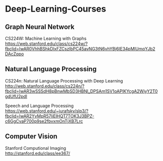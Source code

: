 # Deep-Learning-Courses

## Graph Neural Network

CS224W: Machine Learning with Graphs \
https://web.stanford.edu/class/cs224w/?fbclid=IwAR0VhhBShkDlxFZCszIbPC45avNG3tN6vhYBj6IE34pMlUmqYJb2DAcZqpo

## Natural Language Processing

CS224n: Natural Language Processing with Deep Learning \
http://web.stanford.edu/class/cs224n/?fbclid=IwAR3wSSSdH8pBnwMbSD3HBNl_DPSAm1SV1oAPIKYcgA2WiyY2T0gdUfU2pdI

Speech and Language Processing \
https://web.stanford.edu/~jurafsky/slp3/?fbclid=IwAR2YvMpR57liElHQT7TOK3J3BPZ-c6GgCvaP700p9se2fbvxmOnTjXB7Lrc

## Computer Vision

Stanford Computional Imaging \
http://stanford.edu/class/ee367/
